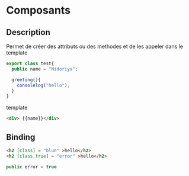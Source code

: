# Composants

## Description

Permet de créer des attributs ou des methodes et de les appeler dans le template

```typescript
export class test{
  public name = "Midoriya";

  greeting(){
    consolelog("hello");
  }
}
```

template  

```html
<div> {{name}}</div>
```

## Binding

```html
<h2 [class] = "blue" >hello</h2>
<h2 [class.true] = "error" >hello</h2>
```

```typescript
public error = true
```
